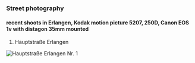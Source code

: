 ### Street photography
#### recent shoots in Erlangen, Kodak motion picture 5207, 250D, Canon EOS 1v with distagon 35mm mounted 

1. Hauptstraße Erlangen

![Hauptstraße Erlangen Nr. 1](https://live.staticflickr.com/65535/52250184169_d91dc2a837_c.jpg)
